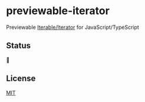 # previewable-iterator

Previewable [Iterable/Iterator](https://developer.mozilla.org/en-US/docs/Web/JavaScript/Reference/Iteration_protocols) for JavaScript/TypeScript

## Status

:construction:

## License

[MIT](LICENSE)
